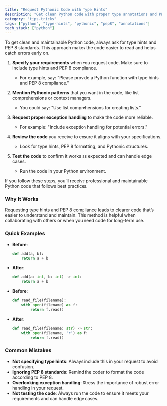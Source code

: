 ```yaml
---
title: "Request Pythonic Code with Type Hints"
description: "Get clean Python code with proper type annotations and PEP standards"
category: "tips-tricks"
tags: ["python", "type-hints", "pythonic", "pep8", "annotations"]
tech_stack: ["python"]
---
```


To get clean and maintainable Python code, always ask for type hints and PEP 8 standards. This approach makes the code easier to read and helps catch errors early on.

1. **Specify your requirements** when you request code. Make sure to include type hints and PEP 8 compliance.
   - For example, say: "Please provide a Python function with type hints and PEP 8 compliance."
   
2. **Mention Pythonic patterns** that you want in the code, like list comprehensions or context managers.
   - You could say: "Use list comprehensions for creating lists."

3. **Request proper exception handling** to make the code more reliable.
   - For example: "Include exception handling for potential errors."

4. **Review the code** you receive to ensure it aligns with your specifications.
   - Look for type hints, PEP 8 formatting, and Pythonic structures.

5. **Test the code** to confirm it works as expected and can handle edge cases.
   - Run the code in your Python environment.

If you follow these steps, you’ll receive professional and maintainable Python code that follows best practices.

### Why It Works
Requesting type hints and PEP 8 compliance leads to clearer code that’s easier to understand and maintain. This method is helpful when collaborating with others or when you need code for long-term use.

### Quick Examples
- **Before**: 
  ```python
  def add(a, b):
      return a + b
  ```
- **After**: 
  ```python
  def add(a: int, b: int) -> int:
      return a + b
  ```
- **Before**: 
  ```python
  def read_file(filename):
      with open(filename) as f:
          return f.read()
  ```
- **After**: 
  ```python
  def read_file(filename: str) -> str:
      with open(filename, 'r') as f:
          return f.read()
  ```

### Common Mistakes
- **Not specifying type hints**: Always include this in your request to avoid confusion.
- **Ignoring PEP 8 standards**: Remind the coder to format the code according to PEP 8.
- **Overlooking exception handling**: Stress the importance of robust error handling in your request.
- **Not testing the code**: Always run the code to ensure it meets your requirements and can handle edge cases.